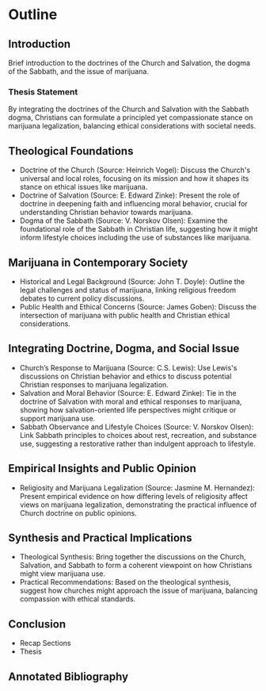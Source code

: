 # Outline

## Introduction
Brief introduction to the doctrines of the Church and Salvation, the dogma of the Sabbath, and the issue of marijuana.

### Thesis Statement
By integrating the doctrines of the Church and Salvation with the Sabbath dogma, Christians can formulate a principled yet compassionate stance on marijuana legalization, balancing ethical considerations with societal needs.

## Theological Foundations
- Doctrine of the Church (Source: Heinrich Vogel): Discuss the Church's universal and local roles, focusing on its mission and how it shapes its stance on ethical issues like marijuana.
- Doctrine of Salvation (Source: E. Edward Zinke): Present the role of doctrine in deepening faith and influencing moral behavior, crucial for understanding Christian behavior towards marijuana.
- Dogma of the Sabbath (Source: V. Norskov Olsen): Examine the foundational role of the Sabbath in Christian life, suggesting how it might inform lifestyle choices including the use of substances like marijuana.

## Marijuana in Contemporary Society
- Historical and Legal Background (Source: John T. Doyle): Outline the legal challenges and status of marijuana, linking religious freedom debates to current policy discussions.
- Public Health and Ethical Concerns (Source: James Goben): Discuss the intersection of marijuana with public health and Christian ethical considerations.

## Integrating Doctrine, Dogma, and Social Issue
- Church’s Response to Marijuana (Source: C.S. Lewis): Use Lewis's discussions on Christian behavior and ethics to discuss potential Christian responses to marijuana legalization.
- Salvation and Moral Behavior (Source: E. Edward Zinke): Tie in the doctrine of Salvation with moral and ethical responses to marijuana, showing how salvation-oriented life perspectives might critique or support marijuana use.
- Sabbath Observance and Lifestyle Choices (Source: V. Norskov Olsen): Link Sabbath principles to choices about rest, recreation, and substance use, suggesting a restorative rather than indulgent approach to lifestyle.

## Empirical Insights and Public Opinion
- Religiosity and Marijuana Legalization (Source: Jasmine M. Hernandez): Present empirical evidence on how differing levels of religiosity affect views on marijuana legalization, demonstrating the practical influence of Church doctrine on public opinions.

## Synthesis and Practical Implications
- Theological Synthesis: Bring together the discussions on the Church, Salvation, and Sabbath to form a coherent viewpoint on how Christians might view marijuana use.
- Practical Recommendations: Based on the theological synthesis, suggest how churches might approach the issue of marijuana, balancing compassion with ethical standards.

## Conclusion
- Recap Sections
- Thesis

## Annotated Bibliography